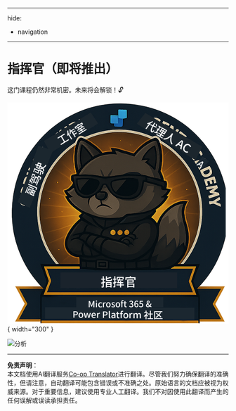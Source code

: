 <!--
CO_OP_TRANSLATOR_METADATA:
{
  "original_hash": "8fb14b79c8616d9533f641ac2d555e8c",
  "translation_date": "2025-10-18T03:28:41+00:00",
  "source_file": "docs/commander/README.md",
  "language_code": "zh"
}
-->
---
hide:
- navigation
---

# 指挥官（即将推出）

这门课程仍然非常机密。未来将会解锁！🔓

![指挥官](../../../../translated_images/mcs-agent-academy-commander-badge.a62ed6b9c3c9bf697286fbfd692b3dddc69a95d0d519b8776667a7bd50e2a183.zh.png){ width="300" }

<!-- markdownlint-disable-next-line MD033 -->
<img src="https://m365-visitor-stats.azurewebsites.net/agent-academy/commander" alt="分析" />

---

**免责声明**：  
本文档使用AI翻译服务[Co-op Translator](https://github.com/Azure/co-op-translator)进行翻译。尽管我们努力确保翻译的准确性，但请注意，自动翻译可能包含错误或不准确之处。原始语言的文档应被视为权威来源。对于重要信息，建议使用专业人工翻译。我们不对因使用此翻译而产生的任何误解或误读承担责任。